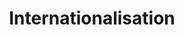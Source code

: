 ---
title: Internationalisation
short_name: I18n
subheading: Bring your site to a global audience
icon: translate
order: 9
pitch:
  - heading: Your site for a global audience
    text: >-
      Workflows for translating content and showing region specific content on
      your live site.
    icon: winter-designer
  - heading: Multilingual content
    text: >-
      Translate your content into as many languages as you need. CloudCannon
      pushes your content to your translation service. Once finished,
      CloudCannon pulls the translated content back in and generates a site with
      all your languages.
    icon: sunny-day
  - heading: Geolocation
    text: >-
      Change content on your site depending on what country a visitor is in.
      Show country specific sales, prices and other information with ease.
    icon: world-map
  - heading: Language detect
    text: >-
      Automatically detect a visitors language and redirect to a translated
      version of the site.
    icon: lost
---  
